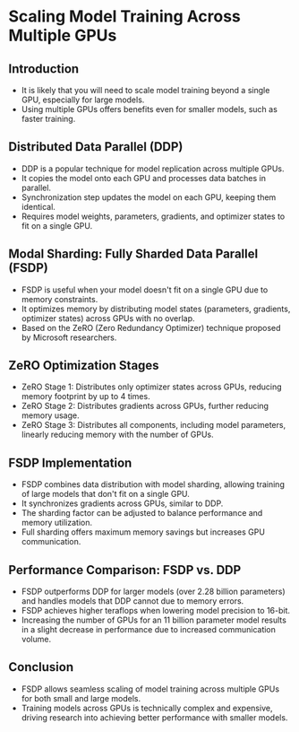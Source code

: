 # Scaling Model Training Across Multiple GPUs

## Introduction
- It is likely that you will need to scale model training beyond a single GPU, especially for large models.
- Using multiple GPUs offers benefits even for smaller models, such as faster training.

## Distributed Data Parallel (DDP)
- DDP is a popular technique for model replication across multiple GPUs.
- It copies the model onto each GPU and processes data batches in parallel.
- Synchronization step updates the model on each GPU, keeping them identical.
- Requires model weights, parameters, gradients, and optimizer states to fit on a single GPU.

## Modal Sharding: Fully Sharded Data Parallel (FSDP)
- FSDP is useful when your model doesn't fit on a single GPU due to memory constraints.
- It optimizes memory by distributing model states (parameters, gradients, optimizer states) across GPUs with no overlap.
- Based on the ZeRO (Zero Redundancy Optimizer) technique proposed by Microsoft researchers.

## ZeRO Optimization Stages
- ZeRO Stage 1: Distributes only optimizer states across GPUs, reducing memory footprint by up to 4 times.
- ZeRO Stage 2: Distributes gradients across GPUs, further reducing memory usage.
- ZeRO Stage 3: Distributes all components, including model parameters, linearly reducing memory with the number of GPUs.

## FSDP Implementation
- FSDP combines data distribution with model sharding, allowing training of large models that don't fit on a single GPU.
- It synchronizes gradients across GPUs, similar to DDP.
- The sharding factor can be adjusted to balance performance and memory utilization.
- Full sharding offers maximum memory savings but increases GPU communication.

## Performance Comparison: FSDP vs. DDP
- FSDP outperforms DDP for larger models (over 2.28 billion parameters) and handles models that DDP cannot due to memory errors.
- FSDP achieves higher teraflops when lowering model precision to 16-bit.
- Increasing the number of GPUs for an 11 billion parameter model results in a slight decrease in performance due to increased communication volume.

## Conclusion
- FSDP allows seamless scaling of model training across multiple GPUs for both small and large models.
- Training models across GPUs is technically complex and expensive, driving research into achieving better performance with smaller models.